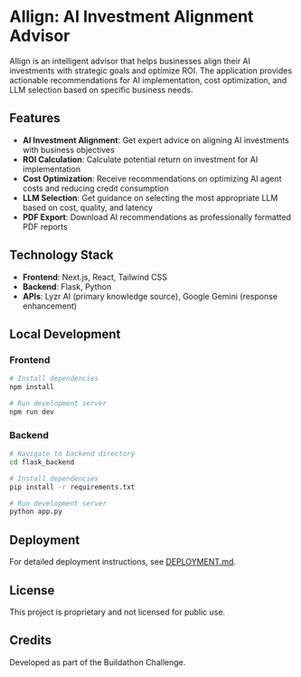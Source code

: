 # AIlign: AI Investment Alignment Advisor

AIlign is an intelligent advisor that helps businesses align their AI investments with strategic goals and optimize ROI. The application provides actionable recommendations for AI implementation, cost optimization, and LLM selection based on specific business needs.

## Features

- **AI Investment Alignment**: Get expert advice on aligning AI investments with business objectives
- **ROI Calculation**: Calculate potential return on investment for AI implementation
- **Cost Optimization**: Receive recommendations on optimizing AI agent costs and reducing credit consumption
- **LLM Selection**: Get guidance on selecting the most appropriate LLM based on cost, quality, and latency
- **PDF Export**: Download AI recommendations as professionally formatted PDF reports

## Technology Stack

- **Frontend**: Next.js, React, Tailwind CSS
- **Backend**: Flask, Python
- **APIs**: Lyzr AI (primary knowledge source), Google Gemini (response enhancement)

## Local Development

### Frontend

```bash
# Install dependencies
npm install

# Run development server
npm run dev
```

### Backend

```bash
# Navigate to backend directory
cd flask_backend

# Install dependencies
pip install -r requirements.txt

# Run development server
python app.py
```

## Deployment

For detailed deployment instructions, see [DEPLOYMENT.md](DEPLOYMENT.md).

## License

This project is proprietary and not licensed for public use.

## Credits

Developed as part of the Buildathon Challenge.
